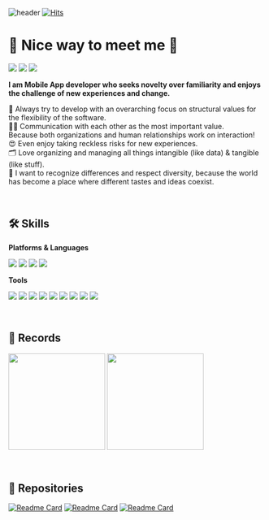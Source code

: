 ![header](https://capsule-render.vercel.app/api?type=waving&color=auto&height=100&section=header&text=Andy%20An&fontSize=50&fontAlign=85&animation=fedeIn)
[![Hits](https://hits.seeyoufarm.com/api/count/incr/badge.svg?url=https%3A%2F%2Fgithub.com%2Fnation81%2Fhit-counter&count_bg=%230D48E5&title_bg=%236E6D6D&icon=github.svg&icon_color=%23E7E7E7&title=WELCOME&edge_flat=false)](https://hits.seeyoufarm.com)

# 🤞 Nice way to meet me 👋
<p>
    <a href="www.linkedin.com/in/nation81" target="_blank"><img src="https://img.shields.io/badge/DoyoungAn-0A66C2?style=flat-square&logo=linkedin&logoColor=white"/></a>
    <a href="mailto:andyanappdev@gmail.com" target="_blank"><img src="https://img.shields.io/badge/andyanappdev@gmail.com-EA4335?style=flat-square&logo=Gmail&logoColor=white"/></a>
    <a href="https://twitter.com/nationpower" target="_blank"><img src="https://img.shields.io/badge/@nationpower-1D9BF0?style=flat-square&logo=twitter&logoColor=white"/></a>
</p>

**I am Mobile App developer who seeks novelty over familiarity and enjoys the challenge of new experiences and change.**
<p>
    🤔 Always try to develop with an overarching focus on structural values for the flexibility of the software.<br>
    ☝🏼 Communication with each other as the most important value.<br> Because both organizations and human relationships work on interaction!<br>
    😍 Even enjoy taking reckless risks for new experiences.<br>
    🗂️ Love organizing and managing all things intangible (like data) & tangible (like stuff).<br>
    🏅 I want to recognize differences and respect diversity, because the world has become a place where different tastes and ideas coexist.<br>
</p>
<br>


## 🛠️ Skills
**Platforms & Languages**
<p>
    <img src="https://img.shields.io/badge/iOS-000000?style=plastic&logo=apple&logoColor=white"/>
    <img src="https://img.shields.io/badge/Flutter-3481FE?style=plastic&logo=flutter&logoColor=white"/>
    <img src="https://img.shields.io/badge/Swift-F05138?style=plastic&logo=swift&logoColor=white"/>
    <img src="https://img.shields.io/badge/Dart-3481FE?style=plastic&logo=dart&logoColor=white"/>
</p>

**Tools**
<p>
    <img src="https://img.shields.io/badge/Xcode-147EFB?style=plastic&logo=xcode&logoColor=white"/>
    <img src="https://img.shields.io/badge/Androidstudio-3DDC84?style=plastic&logo=androidstudio&logoColor=white"/>
    <img src="https://img.shields.io/badge/VSCode-007ACC?style=plastic&logo=visualstudiocode&logoColor=white"/>
    <img src="https://img.shields.io/badge/Postman-FF6C37?style=plastic&logo=postman&logoColor=white"/>
    <img src="https://img.shields.io/badge/Firebase-FFCA28?style=plastic&logo=firebase&logoColor=white"/>
    <img src="https://img.shields.io/badge/SQLite-003B57?style=plastic&logo=sqlite&logoColor=white"/>
    <img src="https://img.shields.io/badge/Slack-4A154B?style=plastic&logo=slack&logoColor=white"/>
    <img src="https://img.shields.io/badge/Notion-000000?style=plastic&logo=notion&logoColor=white"/>
    <img src="https://img.shields.io/badge/discord-5865F2?style=plastic&logo=discord&logoColor=white"/>
</p>
<br>


## 🏁 Records
<div style="display: flex, height:190px">
<img align="center" style="height:190px" src="https://github-readme-stats-nation81.vercel.app/api?username=nation81&count_private=true&include_all_commits=true&show_icons=true&theme=codeSTACKr" />
<img align="center" style="height:190px" src="https://github-readme-stats-nation81.vercel.app/api/top-langs/?username=nation81&theme=codeSTACKr&hide=shell&layout=compact" />
</div>

<!--
예전 코드
[![Andy's GitHub stats](https://github-readme-stats.vercel.app/api?username=nation81&count_private=true&show_icons=true&theme=codeSTACKr)](https://github.com/nation81/github-readme-stats) [![Top Langs](https://github-readme-stats.vercel.app/api/top-langs/?username=nation81&theme=codeSTACKr&card_width=250&hide=shell&layout=compact)](https://github.com/nation81/github-readme-stats)
-->

<br>
<br>


## 💾 Repositories
[![Readme Card](https://github-readme-stats.vercel.app/api/pin/?username=nation81&theme=algolia&repo=SeSAC-Flutter)](https://github.com/nation81/SeSAC-Flutter)
[![Readme Card](https://github-readme-stats.vercel.app/api/pin/?username=nation81&theme=algolia&repo=Challenge-of-Clean-Architecture-Flutter)](https://github.com/nation81/Challenge-of-Clean-Architecture)
[![Readme Card](https://github-readme-stats.vercel.app/api/pin/?username=nation81&theme=algolia&repo=References-Flutter)](https://github.com/nation81/References-Flutter)

<!--
**nation81/nation81** is a ✨ _special_ ✨ repository because its `README.md` (this file) appears on your GitHub profile.

Here are some ideas to get you started:

- 🔭 I’m currently working on ...
- 🌱 I’m currently learning ...
- 👯 I’m looking to collaborate on ...
- 🤔 I’m looking for help with ...
- 💬 Ask me about ...
- 📫 How to reach me: ...
- 😄 Pronouns: ...
- ⚡ Fun fact: ...
-->

